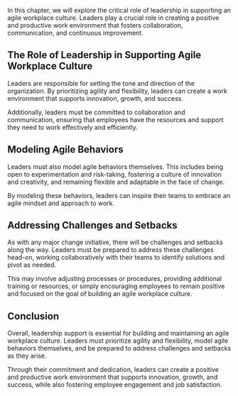 
In this chapter, we will explore the critical role of leadership in supporting an agile workplace culture. Leaders play a crucial role in creating a positive and productive work environment that fosters collaboration, communication, and continuous improvement.

The Role of Leadership in Supporting Agile Workplace Culture
------------------------------------------------------------

Leaders are responsible for setting the tone and direction of the organization. By prioritizing agility and flexibility, leaders can create a work environment that supports innovation, growth, and success.

Additionally, leaders must be committed to collaboration and communication, ensuring that employees have the resources and support they need to work effectively and efficiently.

Modeling Agile Behaviors
------------------------

Leaders must also model agile behaviors themselves. This includes being open to experimentation and risk-taking, fostering a culture of innovation and creativity, and remaining flexible and adaptable in the face of change.

By modeling these behaviors, leaders can inspire their teams to embrace an agile mindset and approach to work.

Addressing Challenges and Setbacks
----------------------------------

As with any major change initiative, there will be challenges and setbacks along the way. Leaders must be prepared to address these challenges head-on, working collaboratively with their teams to identify solutions and pivot as needed.

This may involve adjusting processes or procedures, providing additional training or resources, or simply encouraging employees to remain positive and focused on the goal of building an agile workplace culture.

Conclusion
----------

Overall, leadership support is essential for building and maintaining an agile workplace culture. Leaders must prioritize agility and flexibility, model agile behaviors themselves, and be prepared to address challenges and setbacks as they arise.

Through their commitment and dedication, leaders can create a positive and productive work environment that supports innovation, growth, and success, while also fostering employee engagement and job satisfaction.
